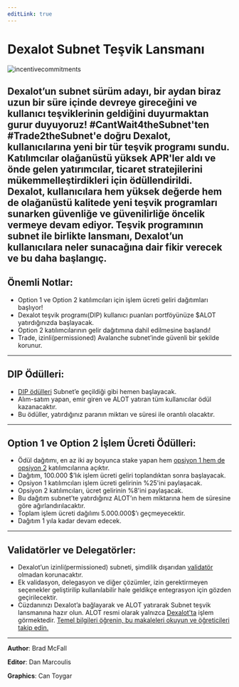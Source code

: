 ```yaml
---
editLink: true
---
```


# Dexalot Subnet Teşvik Lansmanı

![incentivecommitments](\images\incentives\incentivecommitments.png)

Dexalot’un subnet sürüm adayı, bir aydan biraz uzun bir süre içinde devreye gireceğini ve kullanıcı teşviklerinin geldiğini duyurmaktan gurur duyuyoruz! #CantWait4theSubnet'ten #Trade2theSubnet'e doğru Dexalot, kullanıcılarına yeni bir tür teşvik programı sundu. Katılımcılar olağanüstü yüksek APR'ler aldı ve önde gelen yatırımcılar, ticaret stratejilerini mükemmelleştirdikleri için ödüllendirildi. Dexalot, kullanıcılara hem yüksek değerde hem de olağanüstü kalitede yeni teşvik programları sunarken güvenliğe ve güvenilirliğe öncelik vermeye devam ediyor. Teşvik programının subnet ile birlikte lansmanı, Dexalot’un kullanıcılara neler sunacağına dair fikir verecek ve bu daha başlangıç.
---

## Önemli Notlar:

* Option 1 ve Option 2 katılımcıları için işlem ücreti geliri dağıtımları başlıyor!
* Dexalot teşvik programı(DIP) kullanıcı puanları portföyünüze $ALOT yatırdığınızda başlayacak.
* Option 2 katılımcılarının gelir dağıtımına dahil edilmesine başlandı!
* Trade, izinli(permissioned) Avalanche subnet’inde güvenli bir şekilde korunur.

---

## DIP Ödülleri:

* [DIP ödülleri](https://medium.com/dexalot/dexalot-te%C5%9Fvik-program%C4%B1-3c7165719686) Subnet’e geçildiği gibi hemen başlayacak.
* Alım-satım yapan, emir giren ve ALOT yatıran tüm kullanıcılar ödül kazanacaktır.
* Bu ödüller, yatırdığınız paranın miktarı ve süresi ile orantılı olacaktır.

---

## Option 1 ve Option 2 İşlem Ücreti Ödülleri:

* Ödül dağıtımı, en az iki ay boyunca stake yapan hem [opsiyon 1 hem de opsiyon 2](https://medium.com/dexalot/dexalot-stake-to-the-subnet-5269756824d1) katılımcılarına açıktır.
* Dağıtım, 100.000 $’lık işlem ücreti geliri toplandıktan sonra başlayacak.
* Opsiyon 1 katılımcıları işlem ücreti gelirinin %25'ini paylaşacak.
* Opsiyon 2 katılımcıları, ücret gelirinin %8'ini paylaşacak.
* Bu dağıtım subnet’te yatırdığınız ALOT’ın hem miktarına hem de süresine göre ağırlandırılacaktır.
* Toplam işlem ücreti dağılımı 5.000.000$’ı geçmeyecektir.
* Dağıtım 1 yıla kadar devam edecek.

---

## Validatörler ve Delegatörler:

* Dexalot’un izinli(permissioned) subneti, şimdilik dışarıdan [validatör](https://medium.com/dexalot/dexalot-subnet-validat%C3%B6r-program%C4%B1-d5450b7f32f1) olmadan korunacaktır.
* Ek validasyon, delegasyon ve diğer çözümler, izin gerektirmeyen seçenekler geliştirilip kullanılabilir hale geldikçe entegrasyon için gözden geçirilecektir.
* Cüzdanınızı Dexalot’a bağlayarak ve ALOT yatırarak Subnet teşvik lansmanına hazır olun. ALOT resmi olarak yalnızca [Dexalot'ta](https://app.dexalot.com/trade) işlem görmektedir. [Temel bilgileri öğrenin, bu makaleleri okuyun ve öğreticileri takip edin.](https://medium.com/dexalot)

---

**Author**: Brad McFall

**Editor**: Dan Marcoulis

**Graphics**: Can Toygar
